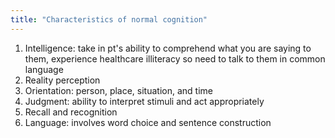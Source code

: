 ```yaml
---
title: "Characteristics of normal cognition"
---
```

1) Intelligence: take in pt's ability to comprehend what you are saying to them, experience healthcare illiteracy so need to talk to them in common language
2) Reality perception
3) Orientation: person, place, situation, and time
4) Judgment: ability to interpret stimuli and act appropriately
5) Recall and recognition
6) Language: involves word choice and sentence construction

